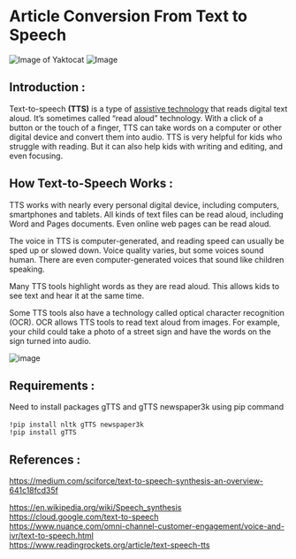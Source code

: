 # Article Conversion From Text to Speech
 ![Image of Yaktocat](https://encrypted-tbn0.gstatic.com/images?q=tbn%3AANd9GcQeXkMSZX25D66J4XyMsUaFmZHQixpf-ClK9w&usqp=CAU) ![Image](https://encrypted-tbn0.gstatic.com/images?q=tbn%3AANd9GcRMlrQS-z5uD-CqLmpD89ckYPQUqlqhWyf7ew&usqp=CAU)
   ## Introduction  :
   Text-to-speech **(TTS)** is a type of  [assistive technology](https://www.understood.org/en/school-learning/assistive-technology/assistive-technologies-basics/assistive-technology-what-it-is-and-how-it-works) that reads digital text aloud. It’s sometimes called “read aloud” technology.
    With a click of a button or the touch of a finger, TTS can take words on a computer or other digital device and convert them into audio. TTS is very helpful for kids who struggle with reading. But it can also help kids with writing and editing, and even focusing.
   ## How Text-to-Speech Works :
   TTS works with nearly every personal digital device, including computers, smartphones and tablets. All kinds of text files can be read aloud, including Word and Pages documents. Even online web pages can be read aloud.

The voice in TTS is computer-generated, and reading speed can usually be sped up or slowed down. Voice quality varies, but some voices sound human. There are even computer-generated voices that sound like children speaking.

Many TTS tools highlight words as they are read aloud. This allows kids to see text and hear it at the same time.

Some TTS tools also have a technology called optical character recognition (OCR). OCR allows TTS tools to read text aloud from images. For example, your child could take a photo of a street sign and have the words on the sign turned into audio.

![image](https://encrypted-tbn0.gstatic.com/images?q=tbn%3AANd9GcTsDtqsBnMfzkEsAtOxz2AKO3Rj7jgWm-PgzA&usqp=CAU)
   ## Requirements :
  Need to install packages gTTS and gTTS newspaper3k using pip command <br>  
  `!pip install nltk gTTS newspaper3k` <br>
  `!pip install gTTS `
  ## References :
  https://medium.com/sciforce/text-to-speech-synthesis-an-overview-641c18fcd35f
  
  https://en.wikipedia.org/wiki/Speech_synthesis <br>
  https://cloud.google.com/text-to-speech  <br>
  https://www.nuance.com/omni-channel-customer-engagement/voice-and-ivr/text-to-speech.html  <br>
  https://www.readingrockets.org/article/text-speech-tts

